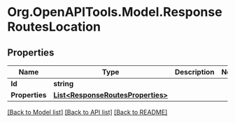 
# Org.OpenAPITools.Model.ResponseRoutesLocation

## Properties

Name | Type | Description | Notes
------------ | ------------- | ------------- | -------------
**Id** | **string** |  | 
**Properties** | [**List&lt;ResponseRoutesProperties&gt;**](ResponseRoutesProperties.md) |  | 

[[Back to Model list]](../README.md#documentation-for-models)
[[Back to API list]](../README.md#documentation-for-api-endpoints)
[[Back to README]](../README.md)

